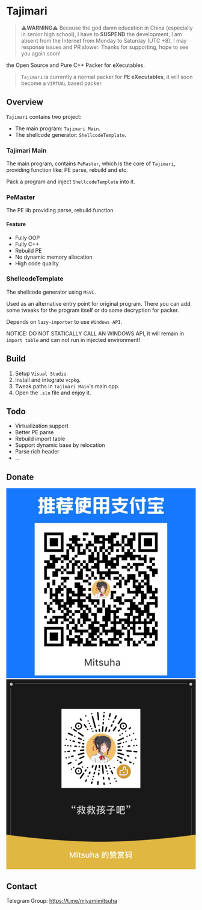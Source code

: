 ﻿# Tajimari

> ⚠**WARNING**⚠
> Because the god damn education in China (especially in senior high school),
> I have to **SUSPEND** the development, I am absent from the Internet from
> Monday to Saturday (UTC +8), I may response issues and PR slower.
> Thanks for supporting, hope to see you again soon!

the Open Source and Pure C++ Packer for eXecutables.

> `Tajimari` is currently a normal packer for **PE eXecutables**, it will soon become a `VIRTUAL` based packer.

## Overview

`Tajimari` contains two project: 
 - The main program: `Tajimari Main`.
 - The shellcode generator: `ShellcodeTemplate`.

### Tajimari Main

The main program, contains `PeMaster`, which is the core of `Tajimari`, providing function like: PE parse, rebuild and etc.

Pack a program and inject `ShellcodeTemplate` into it.

### PeMaster

The PE lib providing parse, rebuild function

#### Feature

 - Fully OOP
 - Fully C++
 - Rebuild PE
 - No dynamic memory allocation
 - High code quality

### ShellcodeTemplate

The shellcode generator using `MSVC`.

Used as an alternative entry point for original program. There you can add some tweaks for the program itself or do some decryption for packer.

Depends on `lazy-importer` to use `Windows API`.

NOTICE: DO NOT STATICALLY CALL AN WINDOWS API, it will remain in `import table` and can not run in injected environment!

## Build

1. Setup `Visual Studio`.
2. Install and integrate `vcpkg`.
4. Tweak paths in `Tajimari Main`'s main.cpp.
5. Open the `.sln` file and enjoy it.

## Todo

 - Virtualization support
 - Better PE parse
 - Rebuild import table
 - Support dynamic base by relocation
 - Parse rich header
 - ...

## Donate 

![](https://github.com/WINKILLERS/WINKILLERS.github.io/blob/master/images/alipay.jpg)
![](https://github.com/WINKILLERS/WINKILLERS.github.io/blob/master/images/wechat.png)

## Contact

Telegram Group: https://t.me/miyamimitsuha
